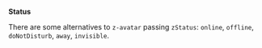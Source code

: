 **Status**

There are some alternatives to `z-avatar` passing `zStatus`: `online`, `offline`, `doNotDisturb`, `away`, `invisible`.
